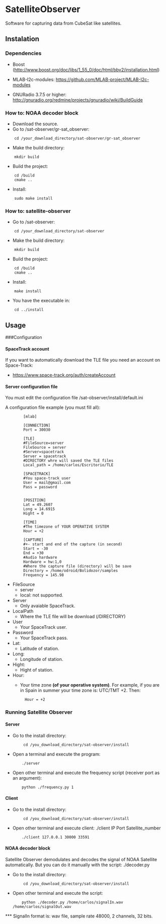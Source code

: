 # SatelliteObserver

Software for capturing data from CubeSat like satellites. 

## Instalation
### Dependencies

* Boost (http://www.boost.org/doc/libs/1_55_0/doc/html/bbv2/installation.html)

* MLAB-I2c-modules: https://github.com/MLAB-project/MLAB-I2c-modules

* GNURadio 3.7.5 or higher: http://gnuradio.org/redmine/projects/gnuradio/wiki/BuildGuide

### How to: NOAA decoder block 
* Download the source.
* Go to /sat-observer/gr-sat_observer:
```
    cd /your_download_directory/sat-observer/gr-sat_observer  
```
* Make the build directory:
```
    mkdir build
```
* Build the project:
```
    cd /build
    cmake ..
```
* Install:
```
    sudo make install
```


### How to: satellite-observer
* Go to /sat-observer:
```
    cd /your_download_directory/sat-observer  
```
* Make the build directory:
```
    mkdir build
```
* Build the project:
```
    cd /build
    cmake ..
```
* Install:
```
    make install
```
* You have the executable in:
```
    cd ../install
```


## Usage
###Configuration
#### SpaceTrack account
If you want to automatically download the TLE file you need an account on Space-Track:

* https://www.space-track.org/auth/createAccount

#### Server configuration file
You must edit the configuration file /sat-observer/install/default.ini

A configuration file example (you must fill all):
            
            [mlab]
            
            [CONNECTION]
            Port = 30030

            [TLE]
            #FileSource=server
            FileSource = server            
            #Server=spacetrack
            Server = spacetrack
            #DIRECTORY whre will saved the TLE files
            Local_path = /home/carlos/Escritorio/TLE
            
            [SPACETRACK]
            #You space-track user
            User = mail@gmail.com
            Pass = password
            
            
            [POSITION]
            Lat = 49.2607
            Long = 14.6915
            Hight = 0
            
            [TIME]
            #The timezone of YOUR OPERATIVE SYSTEM
            Hour = +2
            
            [CAPTURE]
            #+- start and end of the capture (in second)
            Start = -30
            End = +30
            #Audio hardware
            Hardware = hw:1,0
            #Where the capture file (directory) will be save
            Directory = /home/odroid/Bolidozor/samples
            Frequency = 145.98
            
* FileSource 
    * server
    * local: not supported.
* Server
    * Only avaiable SpaceTrack.
* LocalPath
    * Where the TLE file will be download (/DIRECTORY)
* User
    * Your SpaceTrack user.
* Password
    * Your SpaceTrack pass.
* Lat:
    * Latitude of station.
* Long:
    * Longitude of station.
* Hight:
    * Hight of station.
* Hour:
    * Your time zone **(of your operative system)**. For example, if you are in Spain in summer your time zone is: UTC/TMT +2. Then:  
    
        
            Hour = +2
        
### Running Satellite Observer
#### Server

* Go to the install directory:
```
        cd /you_download_directory/sat-observer/install
```


* Open a terminal and execute the program:

    ```
        ./server
    ``` 
    
* Open other terminal and execute the frequency script (receiver port as an argument):

    ```
        python ./frequency.py 1
    ```
    
#### Client

* Go to the install directory:
```
        cd /you_download_directory/sat-observer/install
```

* Open other terminal and execute client:  ./client IP Port Satellite_number 

    ```
        ./client 127.0.0.1 30000 33591
    ```
    
#### NOAA decoder block

Satellite Observer demodulates and decodes the signal of NOAA Satellite automatically. But you can do it manually with the script: ./decoder.py

* Go to the install directory:
```
        cd /you_download_directory/sat-observer/install
```

* Open other terminal and execute the script: 

    ```
        python ./decoder.py /home/carlos/signalIn.wav /home/carlos/signalOut.wav
    ```
    
*** SignalIn format is: wav file, sample rate 48000, 2 channels, 32 bits.










